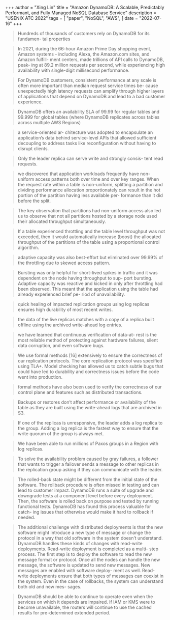 +++ 
author = "Xing Lin"
title = "Amazon DynamoDB: A Scalable, Predictably Performant, and Fully Managed NoSQL Database Service" 
description = "USENIX ATC 2022" 
tags = [ 
    "paper",
    "NoSQL",
    "AWS", 
] 
date = "2022-07-16" 
+++

> Hundreds of thousands of customers rely on DynamoDB for its fundamen- tal properties

> In 2021, during the 66-hour Amazon Prime Day shopping event, Amazon systems - including Alexa, the Amazon.com sites, and Amazon fulfill- ment centers, made trillions of API calls to DynamoDB, peak- ing at 89.2 million requests per second, while experiencing high availability with single-digit millisecond performance.

> For DynamoDB customers, consistent performance at any scale is often more important than median request service times be- cause unexpectedly high latency requests can amplify through higher layers of applications that depend on DynamoDB and lead to a bad customer experience. 

> DynamoDB offers an availability SLA of 99.99 for regular tables and 99.999 for global tables (where DynamoDB replicates across tables across multiple AWS Regions)

> a service-oriented ar- chitecture was adopted to encapsulate an application’s data behind service-level APIs that allowed sufficient decoupling to address tasks like reconfiguration without having to disrupt clients.

> Only the leader replica can serve write and strongly consis- tent read requests.

> we discovered that application workloads frequently have non-uniform access patterns both over time and over key ranges. When the request rate within a table is non-uniform, splitting a partition and dividing performance allocation proportionately can result in the hot portion of the partition having less available per- formance than it did before the split.

> The key observation that partitions had non-uniform access also led us to observe that not all partitions hosted by a storage node used their allocated throughput simultaneously.

>  If a table experienced throttling and the table level throughput was not exceeded, then it would automatically increase (boost) the allocated throughput of the partitions of the table using a proportional control algorithm. 

> adaptive capacity was also best-effort but eliminated over 99.99% of the throttling due to skewed access pattern.

> Bursting was only helpful for short-lived spikes in traffic and it was dependent on the node having throughput to sup- port bursting. Adaptive capacity was reactive and kicked in only after throttling had been observed. This meant that the application using the table had already experienced brief pe- riod of unavailability. 

> quick healing of impacted replication groups using log replicas ensures high durability of most recent writes.

>  the data of the live replicas matches with a copy of a replica built offline using the archived write-ahead log entries. 

> we have learned that continuous verification of data-at- rest is the most reliable method of protecting against hardware failures, silent data corruption, and even software bugs.

> We use formal methods [16] extensively to ensure the correctness of our replication protocols. The core replication protocol was specified using TLA+. Model checking has allowed us to catch subtle bugs that could have led to durability and correctness issues before the code went into production.

> formal methods have also been used to verify the correctness of our control plane and features such as distributed transactions.

> Backups or restores don’t affect performance or availability of the table as they are built using the write-ahead logs that are archived in S3.

> If one of the replicas is unresponsive, the leader adds a log replica to the group. Adding a log replica is the fastest way to ensure that the write quorum of the group is always met. 

> We have been able to run millions of Paxos groups in a Region with log replicas.

> To solve the availability problem caused by gray failures, a follower that wants to trigger a failover sends a message to other replicas in the replication group asking if they can communicate with the leader.

> The rolled-back state might be different from the initial state of the software. The rollback procedure is often missed in testing and can lead to customer impact. DynamoDB runs a suite of upgrade and downgrade tests at a component level before every deployment. Then, the software is rolled back on purpose and tested by running functional tests. DynamoDB has found this process valuable for catch- ing issues that otherwise would make it hard to rollback if needed.

> The additional challenge with distributed deployments is that the new software might introduce a new type of message or change the protocol in a way that old software in the system doesn’t understand. DynamoDB handles these kinds of changes with read-write deployments. Read-write deployment is completed as a multi- step process. The first step is to deploy the software to read the new message format or protocol. Once all the nodes can handle the new message, the software is updated to send new messages. New messages are enabled with software deploy- ment as well. Read-write deployments ensure that both types of messages can coexist in the system. Even in the case of rollbacks, the system can understand both old and new mes- sages.

> DynamoDB should be able to continue to operate even when the services on which it depends are impaired. If IAM or KMS were to become unavailable, the routers will continue to use the cached results for pre-determined extended period.

